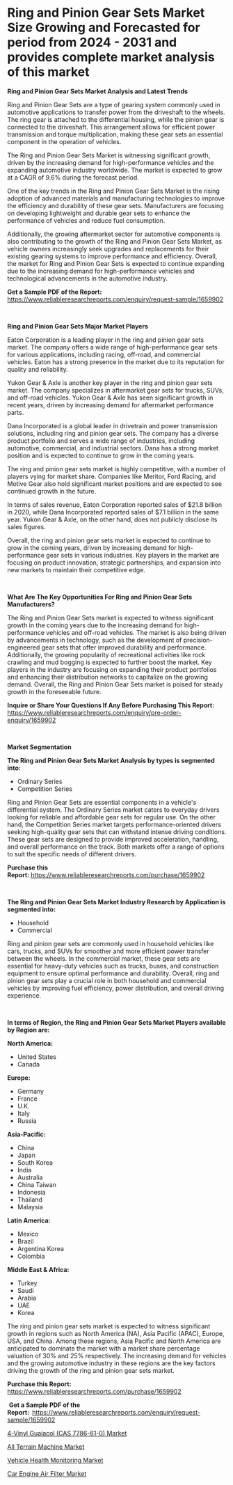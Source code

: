 <p><h1>Ring and Pinion Gear Sets Market Size Growing and Forecasted for period from 2024 - 2031 and provides complete market analysis of this market</h1></p><p><strong>Ring and Pinion Gear Sets Market Analysis and Latest Trends</strong></p>
<p><p>Ring and Pinion Gear Sets are a type of gearing system commonly used in automotive applications to transfer power from the driveshaft to the wheels. The ring gear is attached to the differential housing, while the pinion gear is connected to the driveshaft. This arrangement allows for efficient power transmission and torque multiplication, making these gear sets an essential component in the operation of vehicles.</p><p>The Ring and Pinion Gear Sets Market is witnessing significant growth, driven by the increasing demand for high-performance vehicles and the expanding automotive industry worldwide. The market is expected to grow at a CAGR of 9.6% during the forecast period.</p><p>One of the key trends in the Ring and Pinion Gear Sets Market is the rising adoption of advanced materials and manufacturing technologies to improve the efficiency and durability of these gear sets. Manufacturers are focusing on developing lightweight and durable gear sets to enhance the performance of vehicles and reduce fuel consumption.</p><p>Additionally, the growing aftermarket sector for automotive components is also contributing to the growth of the Ring and Pinion Gear Sets Market, as vehicle owners increasingly seek upgrades and replacements for their existing gearing systems to improve performance and efficiency. Overall, the market for Ring and Pinion Gear Sets is expected to continue expanding due to the increasing demand for high-performance vehicles and technological advancements in the automotive industry.</p></p>
<p><strong>Get a Sample PDF of the Report:&nbsp;</strong> <a href="https://www.reliableresearchreports.com/enquiry/request-sample/1659902">https://www.reliableresearchreports.com/enquiry/request-sample/1659902</a></p>
<p>&nbsp;</p>
<p><strong>Ring and Pinion Gear Sets Major Market Players</strong></p>
<p><p>Eaton Corporation is a leading player in the ring and pinion gear sets market. The company offers a wide range of high-performance gear sets for various applications, including racing, off-road, and commercial vehicles. Eaton has a strong presence in the market due to its reputation for quality and reliability.</p><p>Yukon Gear & Axle is another key player in the ring and pinion gear sets market. The company specializes in aftermarket gear sets for trucks, SUVs, and off-road vehicles. Yukon Gear & Axle has seen significant growth in recent years, driven by increasing demand for aftermarket performance parts.</p><p>Dana Incorporated is a global leader in drivetrain and power transmission solutions, including ring and pinion gear sets. The company has a diverse product portfolio and serves a wide range of industries, including automotive, commercial, and industrial sectors. Dana has a strong market position and is expected to continue to grow in the coming years.</p><p>The ring and pinion gear sets market is highly competitive, with a number of players vying for market share. Companies like Meritor, Ford Racing, and Motive Gear also hold significant market positions and are expected to see continued growth in the future.</p><p>In terms of sales revenue, Eaton Corporation reported sales of $21.8 billion in 2020, while Dana Incorporated reported sales of $7.1 billion in the same year. Yukon Gear & Axle, on the other hand, does not publicly disclose its sales figures. </p><p>Overall, the ring and pinion gear sets market is expected to continue to grow in the coming years, driven by increasing demand for high-performance gear sets in various industries. Key players in the market are focusing on product innovation, strategic partnerships, and expansion into new markets to maintain their competitive edge.</p></p>
<p>&nbsp;</p>
<p><strong>What Are The Key Opportunities For Ring and Pinion Gear Sets Manufacturers?</strong></p>
<p><p>The Ring and Pinion Gear Sets market is expected to witness significant growth in the coming years due to the increasing demand for high-performance vehicles and off-road vehicles. The market is also being driven by advancements in technology, such as the development of precision-engineered gear sets that offer improved durability and performance. Additionally, the growing popularity of recreational activities like rock crawling and mud bogging is expected to further boost the market. Key players in the industry are focusing on expanding their product portfolios and enhancing their distribution networks to capitalize on the growing demand. Overall, the Ring and Pinion Gear Sets market is poised for steady growth in the foreseeable future.</p></p>
<p><strong>Inquire or Share Your Questions If Any Before Purchasing This Report:</strong> <a href="https://www.reliableresearchreports.com/enquiry/pre-order-enquiry/1659902">https://www.reliableresearchreports.com/enquiry/pre-order-enquiry/1659902</a></p>
<p>&nbsp;</p>
<p><strong>Market Segmentation</strong></p>
<p><strong>The Ring and Pinion Gear Sets Market Analysis by types is segmented into:</strong></p>
<p><ul><li>Ordinary Series</li><li>Competition Series</li></ul></p>
<p><p>Ring and Pinion Gear Sets are essential components in a vehicle's differential system. The Ordinary Series market caters to everyday drivers looking for reliable and affordable gear sets for regular use. On the other hand, the Competition Series market targets performance-oriented drivers seeking high-quality gear sets that can withstand intense driving conditions. These gear sets are designed to provide improved acceleration, handling, and overall performance on the track. Both markets offer a range of options to suit the specific needs of different drivers.</p></p>
<p><strong>Purchase this Report:&nbsp;</strong><a href="https://www.reliableresearchreports.com/purchase/1659902">https://www.reliableresearchreports.com/purchase/1659902</a></p>
<p>&nbsp;</p>
<p><strong>The Ring and Pinion Gear Sets Market Industry Research by Application is segmented into:</strong></p>
<p><ul><li>Household</li><li>Commercial</li></ul></p>
<p><p>Ring and pinion gear sets are commonly used in household vehicles like cars, trucks, and SUVs for smoother and more efficient power transfer between the wheels. In the commercial market, these gear sets are essential for heavy-duty vehicles such as trucks, buses, and construction equipment to ensure optimal performance and durability. Overall, ring and pinion gear sets play a crucial role in both household and commercial vehicles by improving fuel efficiency, power distribution, and overall driving experience.</p></p>
<p>&nbsp;</p>
<p><strong>In terms of Region, the Ring and Pinion Gear Sets Market Players available by Region are:</strong></p>
<p>
    <p> <strong> North America: </strong>
        <ul>
            <li>United States</li>
            <li>Canada</li>
        </ul>
        </p> 
    <p> <strong> Europe: </strong>
        <ul>
            <li>Germany</li>
            <li>France</li>
            <li>U.K.</li>
            <li>Italy</li>
            <li>Russia</li>
        </ul>
        </p> 
    <p> <strong> Asia-Pacific: </strong>
        <ul>
            <li>China</li>
            <li>Japan</li>
            <li>South Korea</li>
            <li>India</li>
            <li>Australia</li>
            <li>China Taiwan</li>
            <li>Indonesia</li>
            <li>Thailand</li>
            <li>Malaysia</li>
        </ul>
        </p> 
    <p> <strong> Latin America: </strong>
        <ul>
            <li>Mexico</li>
            <li>Brazil</li>
            <li>Argentina Korea</li>
            <li>Colombia</li>
        </ul>
        </p> 
    <p> <strong> Middle East & Africa: </strong>
        <ul>
            <li>Turkey</li>
            <li>Saudi</li>
            <li>Arabia</li>
            <li>UAE</li>
            <li>Korea</li>
        </ul>
    </p>
    </p>
<p><p>The ring and pinion gear sets market is expected to witness significant growth in regions such as North America (NA), Asia Pacific (APAC), Europe, USA, and China. Among these regions, Asia Pacific and North America are anticipated to dominate the market with a market share percentage valuation of 30% and 25% respectively. The increasing demand for vehicles and the growing automotive industry in these regions are the key factors driving the growth of the ring and pinion gear sets market.</p></p>
<p><strong>Purchase this Report: </strong><a href="https://www.reliableresearchreports.com/purchase/1659902">https://www.reliableresearchreports.com/purchase/1659902</a></p>
<p>&nbsp;<strong>Get a Sample PDF of the Report:&nbsp;&nbsp;</strong><a href="https://www.reliableresearchreports.com/enquiry/request-sample/1659902">https://www.reliableresearchreports.com/enquiry/request-sample/1659902</a></p>
<p><strong></strong></p>
<p><p><a href="https://issuu.com/reportprime-2/docs/4-vinyl-guaiacol-cas-7786-61-0-market-size-2030.pp">4-Vinyl Guaiacol (CAS 7786-61-0) Market</a></p><p><a href="https://issuu.com/reportprime-2/docs/all-terrain-machine-market-size-2030.pptx">All Terrain Machine Market</a></p><p><a href="https://github.com/brenzgnarento/Market-Research-Report-List-1/blob/main/vehicle-health-monitoring-market.md">Vehicle Health Monitoring Market</a></p><p><a href="https://github.com/jerrycopelandthomaswsqd8q/Market-Research-Report-List-1/blob/main/car-engine-air-filter-market.md">Car Engine Air Filter Market</a></p></p>